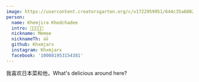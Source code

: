 ```yaml
---
image: https://usercontent.creatorsgarten.org/c/v1722959951/644c35a6802c02345887f156/khxmjarx_i6wors.webp # A young woman with long, dark hair holds a laptop computer while standing in a park setting with trees and a body of water in the background.
person:
  name: Khemjira Khodchadee
  intro: 🍣🍜🍝🍠🧋
  nickname: Memee
  nicknameTh: มีมี่
  github: Khxmjarx
  instagram: Khxmjarx
  facebook: '100081953154381'
---
```


我喜欢日本菜和他，What's delicious around here?